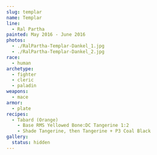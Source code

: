 ```yaml
---
slug: templar
name: Templar
line:
  - Ral Partha
painted: May 2016 - June 2016
photos:
  - ./RalPartha-Templar-Dankel_1.jpg
  - ./RalPartha-Templar-Dankel_2.jpg
race:
  - human
archetype:
  - fighter
  - cleric
  - paladin
weapons:
  - mace
armor:
  - plate
recipes:
  - Tabard (Orange)
    - Base RMS Yellowed Bone:DC Tangerine 1:2
    - Shade Tangerine, then Tangerine + P3 Coal Black
gallery:
  status: hidden
---
```

